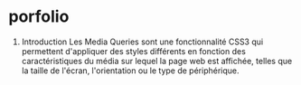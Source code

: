 # porfolio
1. Introduction
Les Media Queries sont une fonctionnalité CSS3 qui permettent d'appliquer des styles différents en fonction des caractéristiques du média sur lequel la page web est affichée, telles que la taille de l'écran, l'orientation ou le type de périphérique.

